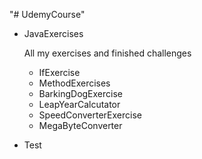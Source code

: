 "# UdemyCourse" 

* JavaExercises

	All my exercises and finished challenges

	* IfExercise
	* MethodExercises
	* BarkingDogExercise
	* LeapYearCalcutator
	* SpeedConverterExercise
	* MegaByteConverter    
* Test
